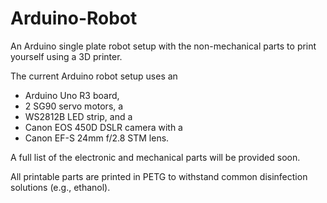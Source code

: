 # Arduino-Robot
An Arduino single plate robot setup with the non-mechanical parts to print yourself using a 3D printer.

The current Arduino robot setup uses an 
- Arduino Uno R3 board, 
- 2 SG90 servo motors, a 
- WS2812B LED strip, and a 
- Canon EOS 450D DSLR camera with a 
- Canon EF-S 24mm f/2.8 STM lens. 

A full list of the electronic and mechanical parts will be provided soon.

All printable parts are printed in PETG to withstand common disinfection solutions (e.g., ethanol).
